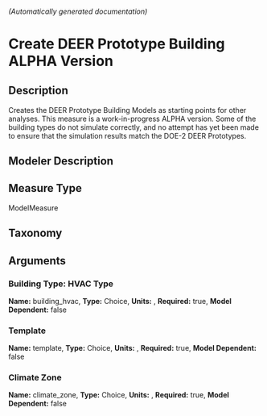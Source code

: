 

###### (Automatically generated documentation)

# Create DEER Prototype Building ALPHA Version

## Description
Creates the DEER Prototype Building Models as starting points for other analyses.  This measure is a work-in-progress ALPHA version.  Some of the building types do not simulate correctly, and no attempt has yet been made to ensure that the simulation results match the DOE-2 DEER Prototypes.

## Modeler Description


## Measure Type
ModelMeasure

## Taxonomy


## Arguments


### Building Type: HVAC Type

**Name:** building_hvac,
**Type:** Choice,
**Units:** ,
**Required:** true,
**Model Dependent:** false

### Template

**Name:** template,
**Type:** Choice,
**Units:** ,
**Required:** true,
**Model Dependent:** false

### Climate Zone

**Name:** climate_zone,
**Type:** Choice,
**Units:** ,
**Required:** true,
**Model Dependent:** false





